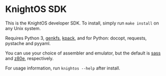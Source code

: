 # KnightOS SDK

This is the KnightOS developer SDK. To install, simply run `make install` on any Unix system.

Requires Python 3, [genkfs](https://github.com/KnightOS/genkfs), [kpack](https://github.com/KnightOS/kpack), and for Python: docopt, requests, pystache and pyyaml.

You can use your choice of assembler and emulator, but the default is [sass](https://github.com/KnightOS/sass) and [z80e](https://github.com/KnightOS/z80e), respectively.

For usage information, run `knightos --help` after install.
